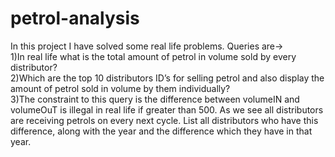 # petrol-analysis
In this project I have solved some real life problems. 
Queries are->  
1)In real life what is the total amount of petrol in volume sold by every distributor?  
2)Which are the top 10 distributors ID’s for selling petrol and also display the amount of petrol sold in volume by them individually?  
3)The constraint to this query is the difference between volumeIN and volumeOuT is illegal in real life if greater than 500. 
As we see all distributors are receiving petrols on every next cycle. List all distributors who have this difference, along 
with the year and the difference which they have in that year.
